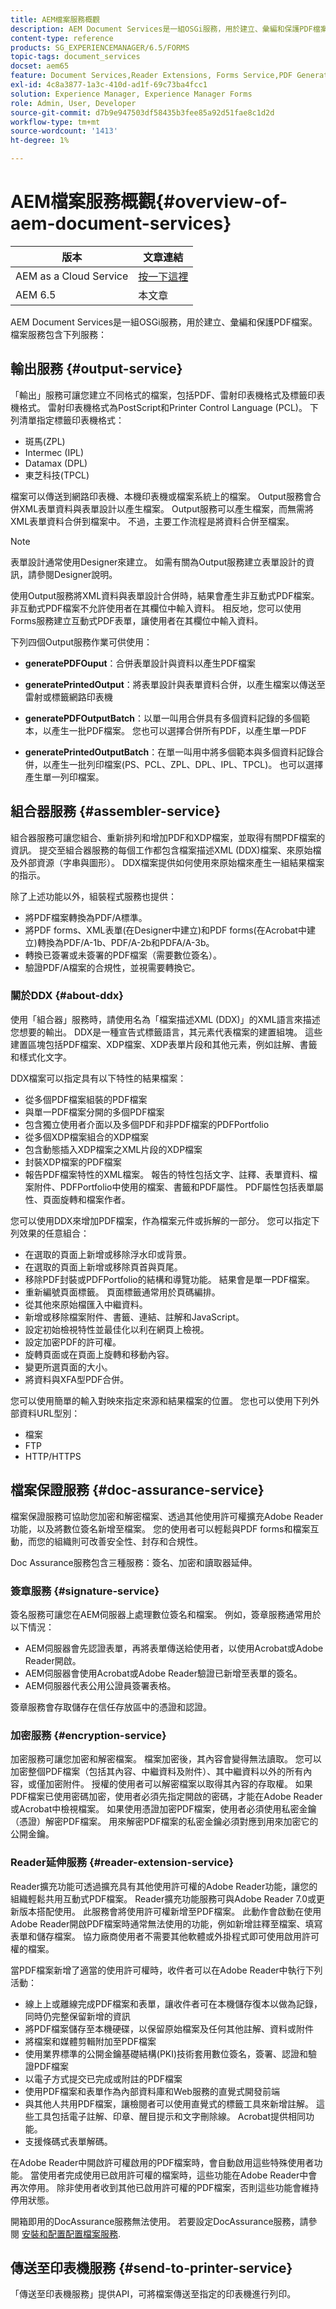 ```yaml
---
title: AEM檔案服務概觀
description: AEM Document Services是一組OSGi服務，用於建立、彙編和保護PDF檔案。
content-type: reference
products: SG_EXPERIENCEMANAGER/6.5/FORMS
topic-tags: document_services
docset: aem65
feature: Document Services,Reader Extensions, Forms Service,PDF Generator
exl-id: 4c8a3877-1a3c-410d-ad1f-69c73ba4fcc1
solution: Experience Manager, Experience Manager Forms
role: Admin, User, Developer
source-git-commit: d7b9e947503df58435b3fee85a92d51fae8c1d2d
workflow-type: tm+mt
source-wordcount: '1413'
ht-degree: 1%

---
```


# AEM檔案服務概觀{#overview-of-aem-document-services}

| 版本 | 文章連結 |
| -------- | ---------------------------- |
| AEM as a Cloud Service  | [按一下這裡](https://experienceleague.adobe.com/docs/experience-manager-cloud-service/content/forms/using-communications/aem-forms-cloud-service-communications-introduction.html) |
| AEM 6.5 | 本文章 |


AEM Document Services是一組OSGi服務，用於建立、彙編和保護PDF檔案。 檔案服務包含下列服務：

## 輸出服務 {#output-service}

「輸出」服務可讓您建立不同格式的檔案，包括PDF、雷射印表機格式及標籤印表機格式。 雷射印表機格式為PostScript和Printer Control Language (PCL)。 下列清單指定標籤印表機格式：

* 斑馬(ZPL)
* Intermec (IPL)
* Datamax (DPL)
* 東芝科技(TPCL)

檔案可以傳送到網路印表機、本機印表機或檔案系統上的檔案。 Output服務會合併XML表單資料與表單設計以產生檔案。 Output服務可以產生檔案，而無需將XML表單資料合併到檔案中。 不過，主要工作流程是將資料合併至檔案。

>[!NOTE]
>
>表單設計通常使用Designer來建立。 如需有關為Output服務建立表單設計的資訊，請參閱Designer說明。

使用Output服務將XML資料與表單設計合併時，結果會產生非互動式PDF檔案。 非互動式PDF檔案不允許使用者在其欄位中輸入資料。 相反地，您可以使用Forms服務建立互動式PDF表單，讓使用者在其欄位中輸入資料。

下列四個Output服務作業可供使用：

* **generatePDFOuput**：合併表單設計與資料以產生PDF檔案
* **generatePrintedOutput**：將表單設計與表單資料合併，以產生檔案以傳送至雷射或標籤網路印表機

* **generatePDFOutputBatch**：以單一叫用合併具有多個資料記錄的多個範本，以產生一批PDF檔案。 您也可以選擇合併所有PDF，以產生單一PDF
* **generatePrintedOutputBatch**：在單一叫用中將多個範本與多個資料記錄合併，以產生一批列印檔案(PS、PCL、ZPL、DPL、IPL、TPCL)。 也可以選擇產生單一列印檔案。

## 組合器服務 {#assembler-service}

組合器服務可讓您組合、重新排列和增加PDF和XDP檔案，並取得有關PDF檔案的資訊。 提交至組合器服務的每個工作都包含檔案描述XML (DDX)檔案、來原始檔及外部資源（字串與圖形）。 DDX檔案提供如何使用來原始檔來產生一組結果檔案的指示。

除了上述功能以外，組裝程式服務也提供：

* 將PDF檔案轉換為PDF/A標準。
* 將PDF forms、XML表單(在Designer中建立)和PDF forms(在Acrobat中建立)轉換為PDF/A-1b、PDF/A-2b和PDFA/A-3b。
* 轉換已簽署或未簽署的PDF檔案（需要數位簽名）。
* 驗證PDF/A檔案的合規性，並視需要轉換它。

### 關於DDX {#about-ddx}

使用「組合器」服務時，請使用名為「檔案描述XML (DDX)」的XML語言來描述您想要的輸出。 DDX是一種宣告式標籤語言，其元素代表檔案的建置組塊。 這些建置區塊包括PDF檔案、XDP檔案、XDP表單片段和其他元素，例如註解、書籤和樣式化文字。

DDX檔案可以指定具有以下特性的結果檔案：

* 從多個PDF檔案組裝的PDF檔案
* 與單一PDF檔案分開的多個PDF檔案
* 包含獨立使用者介面以及多個PDF和非PDF檔案的PDFPortfolio
* 從多個XDP檔案組合的XDP檔案
* 包含動態插入XDP檔案之XML片段的XDP檔案
* 封裝XDP檔案的PDF檔案
* 報告PDF檔案特性的XML檔案。 報告的特性包括文字、註釋、表單資料、檔案附件、PDFPortfolio中使用的檔案、書籤和PDF屬性。 PDF屬性包括表單屬性、頁面旋轉和檔案作者。

您可以使用DDX來增加PDF檔案，作為檔案元件或拆解的一部分。 您可以指定下列效果的任意組合：

* 在選取的頁面上新增或移除浮水印或背景。
* 在選取的頁面上新增或移除頁首與頁尾。
* 移除PDF封裝或PDFPortfolio的結構和導覽功能。 結果會是單一PDF檔案。
* 重新編號頁面標籤。 頁面標籤通常用於頁碼編排。
* 從其他來原始檔匯入中繼資料。
* 新增或移除檔案附件、書籤、連結、註解和JavaScript。
* 設定初始檢視特性並最佳化以利在網頁上檢視。
* 設定加密PDF的許可權。
* 旋轉頁面或在頁面上旋轉和移動內容。
* 變更所選頁面的大小。
* 將資料與XFA型PDF合併。

您可以使用簡單的輸入對映來指定來源和結果檔案的位置。 您也可以使用下列外部資料URL型別：

* 檔案
* FTP
* HTTP/HTTPS

## 檔案保證服務 {#doc-assurance-service}

檔案保證服務可協助您加密和解密檔案、透過其他使用許可權擴充Adobe Reader功能，以及將數位簽名新增至檔案。 您的使用者可以輕鬆與PDF forms和檔案互動，而您的組織則可改善安全性、封存和合規性。

Doc Assurance服務包含三種服務：簽名、加密和讀取器延伸。

### 簽章服務 {#signature-service}

簽名服務可讓您在AEM伺服器上處理數位簽名和檔案。 例如，簽章服務通常用於以下情況：

* AEM伺服器會先認證表單，再將表單傳送給使用者，以使用Acrobat或Adobe Reader開啟。
* AEM伺服器會使用Acrobat或Adobe Reader驗證已新增至表單的簽名。
* AEM伺服器代表公用公證員簽署表格。

簽章服務會存取儲存在信任存放區中的憑證和認證。

### 加密服務 {#encryption-service}

加密服務可讓您加密和解密檔案。 檔案加密後，其內容會變得無法讀取。 您可以加密整個PDF檔案（包括其內容、中繼資料及附件）、其中繼資料以外的所有內容，或僅加密附件。 授權的使用者可以解密檔案以取得其內容的存取權。 如果PDF檔案已使用密碼加密，使用者必須先指定開啟的密碼，才能在Adobe Reader或Acrobat中檢視檔案。 如果使用憑證加密PDF檔案，使用者必須使用私密金鑰（憑證）解密PDF檔案。 用來解密PDF檔案的私密金鑰必須對應到用來加密它的公開金鑰。

### Reader延伸服務 {#reader-extension-service}

Reader擴充功能可透過擴充具有其他使用許可權的Adobe Reader功能，讓您的組織輕鬆共用互動式PDF檔案。 Reader擴充功能服務可與Adobe Reader 7.0或更新版本搭配使用。 此服務會將使用許可權新增至PDF檔案。 此動作會啟動在使用Adobe Reader開啟PDF檔案時通常無法使用的功能，例如新增註釋至檔案、填寫表單和儲存檔案。 協力廠商使用者不需要其他軟體或外掛程式即可使用啟用許可權的檔案。

當PDF檔案新增了適當的使用許可權時，收件者可以在Adobe Reader中執行下列活動：

* 線上上或離線完成PDF檔案和表單，讓收件者可在本機儲存復本以做為記錄，同時仍完整保留新增的資訊
* 將PDF檔案儲存至本機硬碟，以保留原始檔案及任何其他註解、資料或附件
* 將檔案和媒體剪輯附加至PDF檔案
* 使用業界標準的公開金鑰基礎結構(PKI)技術套用數位簽名，簽署、認證和驗證PDF檔案
* 以電子方式提交已完成或附註的PDF檔案
* 使用PDF檔案和表單作為內部資料庫和Web服務的直覺式開發前端
* 與其他人共用PDF檔案，讓檢閱者可以使用直覺式的標籤工具來新增註解。 這些工具包括電子註解、印章、醒目提示和文字刪除線。 Acrobat提供相同功能。
* 支援條碼式表單解碼。

在Adobe Reader中開啟許可權啟用的PDF檔案時，會自動啟用這些特殊使用者功能。 當使用者完成使用已啟用許可權的檔案時，這些功能在Adobe Reader中會再次停用。 除非使用者收到其他已啟用許可權的PDF檔案，否則這些功能會維持停用狀態。

開箱即用的DocAssurance服務無法使用。 若要設定DocAssurance服務，請參閱 [安裝和配置配置檔案服務](../../forms/using/install-configure-document-services.md).

## 傳送至印表機服務 {#send-to-printer-service}

「傳送至印表機服務」提供API，可將檔案傳送至指定的印表機進行列印。
